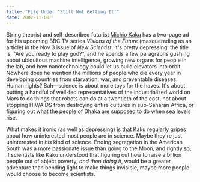 ```yaml
---
title: "File Under 'Still Not Getting It'"
date: 2007-11-08
---
```

<p>
  String theorist and self-described
  futurist <a href="http://www.mkaku.org/">Michio Kaku</a> has a
  two-page ad for his upcoming BBC TV series <em>Visions of the
  Future</em> (masquerading as an article) in the Nov 3 issue
  of <em>New Scientist</em>. It's pretty depressing: the title is,
  "Are you ready to play god?", and he spends a few paragraphs gushing
  about ubiquitous machine intelligence, growing new organs for people
  in the lab, and how nanotechnology could let us build elevators into
  orbit. Nowhere does he mention the millions of people who die every
  year in developing countries from starvation, war, and preventable
  diseases.  Human rights?  Bah—science is about more toys for the
  haves.  It's about putting a handful of well-fed representatives of
  the industrialized world on Mars to do things that robots can do at
  a twentieth of the cost, not about stopping HIV/AIDS from destroying
  entire cultures in sub-Saharan Africa, or figuring out what the
  people of Dhaka are supposed to do when sea levels rise.
</p>
<p>
  What makes it ironic (as well as depressing) is that Kaku regularly
  gripes about how uninterested most people are in science.  Maybe
  they're just uninterested in <em>his</em> kind of science.  Ending
  segregation in the American South was a more passionate issue than
  going to the Moon, and rightly so; if scientists like Kaku understood
  that figuring out how to raise a billion people out of abject
  poverty, <em>and then doing it</em>, would be a greater adventure
  than bending light to make things invisible, maybe more people would
  choose to become scientists.
</p>
